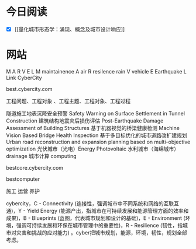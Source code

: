 # 今日阅读
- [x] [[量化城市形态学：涌现、概念及城市设计响应]]

# 网站

M A R V E L 
M maintainence
A air
R resilence rain 
V vehicle
E Earthquake
L Link
CyberCity

best.cybercity.com

工程问题、工程对象 、工程主题、工程对象、工程过程

隧道施工地表沉降安全预警 Safety Warning on Surface Settlement in Tunnel Construction
建筑结构地震灾后损伤评估 Post-Earthquake Damage Assessment of Building Structures
基于机器视觉的桥梁健康检测 Machine Vision Based Bridge Health Inspection
基于多目标优化的城市道路改扩建规划 Urban road reconstruction and expansion planning based on multi-objective optimization
光伏城市（光电）Energy Photovoltaic 
水利城市（海绵城市）drainage
城市计算 computing

bestcore.cybercity.com

bestcomputer

施工
运营
养护

cybercity，C - Connectivity (连接性，强调城市中不同系统和网络的互联互通)，Y - Yield Energy (能源产出，指城市在可持续发展和能源管理方面的效率和成果)，B - Blueprints (蓝图，代表城市规划和设计的基础)，E - Environment (环境，强调可持续发展和环保在城市管理中的重要性)，R - Resilience (韧性，指城市对灾害和挑战的应对能力) 。cyber把城市规划，能源，环境，韧性，规划全部考虑。